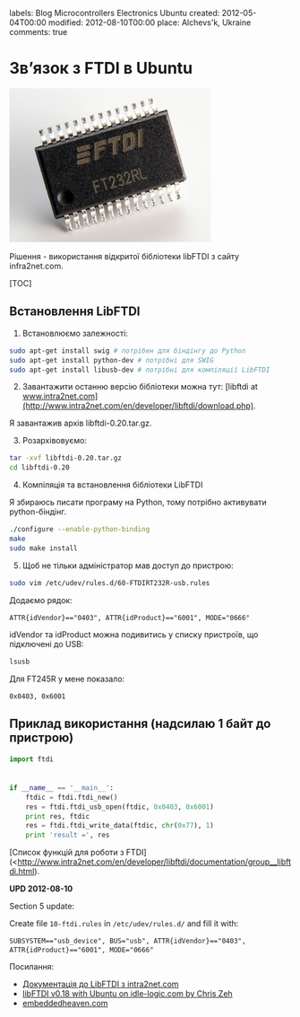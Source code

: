 labels: Blog
        Microcontrollers
        Electronics
        Ubuntu
created: 2012-05-04T00:00
modified: 2012-08-10T00:00
place: Alchevs'k, Ukraine
comments: true

# Зв’язок з FTDI в Ubuntu

![ft232rl](ft232rl.jpg)

Рішення - використання відкритої бібліотеки libFTDI з сайту infra2net.com.

[TOC]

## Встановлення LibFTDI

1. Встановлюємо залежності:
```bash
sudo apt-get install swig # потрібен для біндінгу до Python
sudo apt-get install python-dev # потрібні для SWIG
sudo apt-get install libusb-dev # потрібні для компіляції LibFTDI
```

2. Завантажити останню версію бібліотеки можна тут: [libftdi at www.intra2net.com](http://www.intra2net.com/en/developer/libftdi/download.php).

Я завантажив архів libftdi-0.20.tar.gz.

3. Розархівовуємо:
```bash
tar -xvf libftdi-0.20.tar.gz
cd libftdi-0.20
```

4. Компіляція та встановлення бібліотеки LibFTDI

Я збираюсь писати програму на Python, тому потрібно активувати python-біндінг.
```bash
./configure --enable-python-binding
make
sudo make install
```

5. Щоб не тільки адміністратор мав доступ до пристрою:
```bash
sudo vim /etc/udev/rules.d/60-FTDIRT232R-usb.rules
```

Додаємо рядок:
```
ATTR{idVendor}=="0403", ATTR{idProduct}=="6001", MODE="0666"
```

idVendor та idProduct можна подивитись у списку пристроїв, що підключені до USB:
```bash
lsusb
```

Для FT245R у мене показало:
```
0x0403, 0x6001
```

## Приклад використання (надсилаю 1 байт до пристрою)

```python
import ftdi


if __name__ == '__main__':
    ftdic = ftdi.ftdi_new()
    res = ftdi.ftdi_usb_open(ftdic, 0x0403, 0x6001)
    print res, ftdic
    res = ftdi.ftdi_write_data(ftdic, chr(0x77), 1)
    print 'result =', res
```

[Список функцій для роботи з FTDI](<http://www.intra2net.com/en/developer/libftdi/documentation/group__libftdi.html).

**UPD 2012-08-10**

Section 5 update:

Create file ```10-ftdi.rules``` in ```/etc/udev/rules.d/``` and fill it with:
```
SUBSYSTEM=="usb_device", BUS="usb", ATTR{idVendor}=="0403", ATTR{idProduct}=="6001", MODE="0666"
```

Посилання:

- [Документація до LibFTDI з intra2net.com](http://www.intra2net.com/en/developer/libftdi/index.php)
- [libFTDI v0.18 with Ubuntu on idle-logic.com by Chris Zeh](http://idle-logic.com/2010/12/13/libftdi-v0-18-with-ubuntu-lucid-lynx/)
- [embeddedheaven.com](http://www.embeddedheaven.com/solved-error-unable-to-open-ftdi-device-inappropriate-permissions-on-device.htm)
